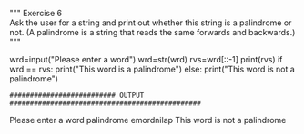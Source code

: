 

"""
Exercise 6  
Ask the user for a string and print out whether this string is a palindrome or not. (A palindrome is a string that reads the same forwards and backwards.)
"""


wrd=input("Please enter a word")
wrd=str(wrd)
rvs=wrd[::-1]
print(rvs)
if wrd == rvs:
    print("This word is a palindrome")
else:
    print("This word is not a palindrome")
    
    ########################## OUTPUT ###############################################
    
Please enter a word palindrome
emordnilap 
This word is not a palindrome
